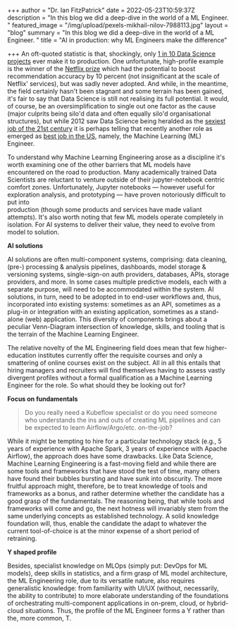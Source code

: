 +++
author = "Dr. Ian FitzPatrick"
date = 2022-05-23T10:59:37Z
description = "In this blog we did a deep-dive in the world of a ML Engineer. "
featured_image = "/img/upload/pexels-mikhail-nilov-7988113.jpg"
layout = "blog"
summary = "In this blog we did a deep-dive in the world of a ML Engineer. "
title = "AI in production: why ML Engineers make the difference"

+++
An oft-quoted statistic is that, shockingly, only [1 in 10 Data Science projects](https://venturebeat.com/2019/07/19/why-do-87-of-data-science-projects-never-make-it-into-production/ "https://venturebeat.com/2019/07/19/why-do-87-of-data-science-projects-never-make-it-into-production/") ever make it to production. One unfortunate, high-profile example is the winner of the [Netflix prize](https://www.wired.com/2012/04/netflix-prize-costs/ "https://www.wired.com/2012/04/netflix-prize-costs/") which had the potential to boost recommendation accuracy by 10 percent (not insignificant at the scale of Netflix' services), but was sadly never adopted. And while, in the meantime, the field certainly hasn't been stagnant and some terrain has been gained, it's fair to say that Data Science is still not realising its full potential. It would, of course, be an oversimplification to single out one factor as the cause (major culprits being silo'd data and often equally silo'd organisational structures), but while 2012 saw Data Science being heralded as the [sexiest job of the 21st century](https://hbr.org/2012/10/data-scientist-the-sexiest-job-of-the-21st-century "https://hbr.org/2012/10/data-scientist-the-sexiest-job-of-the-21st-century") it is perhaps telling that recently another role as emerged as [best job in the US](https://www.forbes.com/sites/louiscolumbus/2019/03/17/machine-learning-engineer-is-the-best-job-in-the-u-s-according-to-indeed/?sh=14324857bb0a "https://www.forbes.com/sites/louiscolumbus/2019/03/17/machine-learning-engineer-is-the-best-job-in-the-u-s-according-to-indeed/?sh=14324857bb0a"), namely, the Machine Learning (ML) Engineer.

To understand why Machine Learning Engineering arose as a discipline it's worth examining one of the other barriers that ML models have encountered on the road to production. Many academically trained Data Scientists are reluctant to venture outside of their jupyter-notebook centric comfort zones. Unfortunately, Jupyter notebooks — however useful for exploration analysis, and prototyping — have proven notoriously difficult to put into  
production (though some products and services have made valiant attempts). It's also worth noting that few ML models operate completely in isolation. For AI systems to deliver their value, they need to evolve from model to solution.

**AI solutions**

AI solutions are often multi-component systems, comprising: data cleaning, (pre-) processing & analysis pipelines, dashboards, model storage & versioning systems, single-sign-on auth providers, databases, APIs, storage providers, and more. In some cases multiple predictive models, each with a separate purpose, will need to be accommodated within the system. AI  
solutions, in turn, need to be adopted in to end-user workflows and, thus, incorporated into existing systems: sometimes as an API, sometimes as a plug-in or integration with an existing application, sometimes as a stand-alone (web) application. This diversity of components brings about a peculiar Venn-Diagram intersection of knowledge, skills, and tooling that is the terrain of the Machine Learning Engineer.

The relative novelty of the ML Engineering field does mean that few higher-education institutes currently offer the requisite courses and only a smattering of online courses exist on the subject. All in all this entails that hiring managers and recruiters will find themselves having to assess vastly divergent profiles without a formal qualification as a Machine Learning Engineer for the role. So what should they be looking out for?

**Focus on fundamentals**

> Do you really need a Kubeflow specialist or do you need someone who understands the ins and outs of creating ML pipelines and can be expected to learn Airflow/Argo/etc. on-the-job?

While it might be tempting to hire for a particular technology stack (e.g., 5 years of experience with Apache Spark, 3 years of experience with Apache Airflow), the approach does have some drawbacks. Like Data Science, Machine Learning Engineering is a fast-moving field and while there are some tools and frameworks that have stood the test of time, many others have found their bubbles bursting and have sunk into obscurity. The more fruitful approach might, therefore, be to treat knowledge of tools and frameworks as a bonus, and rather determine whether the candidate has a good grasp of the fundamentals. The reasoning being, that while tools and frameworks will come and go, the next hotness will invariably stem from the same underlying concepts as established technology. A solid knowledge foundation will, thus, enable the candidate the adapt to whatever the current tool-of-choice is at the minor expense of a short period of retraining.

**Y shaped profile**

Besides, specialist knowledge on MLOps (simply put: DevOps for ML models), deep skills in statistics, and a firm grasp of ML model architecture, the ML Engineering role, due to its versatile nature, also requires generalistic knowledge: from familiarity with UI/UX (without, necessarily, the ability to contribute) to more elaborate understanding of the foundations of orchestrating multi-component applications in on-prem, cloud, or hybrid-cloud situations. Thus, the profile of the ML Engineer forms a Y rather than the, more common, T.